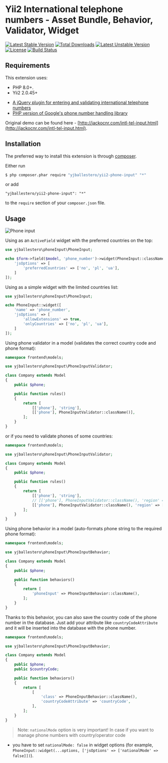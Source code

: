 Yii2 International telephone numbers - Asset Bundle, Behavior, Validator, Widget
================================================================================

[![Latest Stable Version](https://poser.pugx.org/yjballestero/yii2-phone-input/v/stable.svg)](https://packagist.org/packages/yjballestero/yii2-phone-input)
[![Total Downloads](https://poser.pugx.org/yjballestero/yii2-phone-input/downloads.svg)](https://packagist.org/packages/yjballestero/yii2-phone-input)
[![Latest Unstable Version](https://poser.pugx.org/yjballestero/yii2-phone-input/v/unstable.svg)](https://packagist.org/packages/yjballestero/yii2-phone-input)
[![License](https://poser.pugx.org/yjballestero/yii2-phone-input/license.svg)](https://packagist.org/packages/yjballestero/yii2-phone-input)
[![Build Status](https://travis-ci.org/yjballestero/yii2-phone-input.svg?branch=master)](https://travis-ci.org/yjballestero/yii2-phone-input)

## Requirements

This extension uses:

* PHP 8.0+.
* Yii2 2.0.45+

- [A jQuery plugin for entering and validating international telephone numbers](https://github.com/Bluefieldscom/intl-tel-input)
- [PHP version of Google's phone number handling library](https://github.com/giggsey/libphonenumber-for-php)

Original demo can be found here - [http://jackocnr.com/intl-tel-input.html](http://jackocnr.com/intl-tel-input.html).

## Installation

The preferred way to install this extension is through [composer](http://getcomposer.org/download/).

Either run

```bash
$ php composer.phar require "yjballestero/yii2-phone-input" "*"
```

or add

```
"yjballestero/yii2-phone-input": "*"
```

to the `require` section of your `composer.json` file.

## Usage

![Phone input](screenshot.png "Phone input")

Using as an `ActiveField` widget with the preferred countries on the top:

```php
use yjballestero\phoneInput\PhoneInput;

echo $form->field($model, 'phone_number')->widget(PhoneInput::className(), [
    'jsOptions' => [
        'preferredCountries' => ['no', 'pl', 'ua'],
    ]
]);
```

Using as a simple widget with the limited countries list:

```php
use yjballestero\phoneInput\PhoneInput;

echo PhoneInput::widget([
    'name' => 'phone_number',
    'jsOptions' => [
        'allowExtensions' => true,
        'onlyCountries' => ['no', 'pl', 'ua'],
    ]
]);
```

Using phone validator in a model (validates the correct country code and phone format):

```php
namespace frontend\models;

use yjballestero\phoneInput\PhoneInputValidator;

class Company extends Model
{
    public $phone;

    public function rules()
    {
        return [
            [['phone'], 'string'],
            [['phone'], PhoneInputValidator::className()],
        ];
    }
}
```

or if you need to validate phones of some countries:

```php
namespace frontend\models;

use yjballestero\phoneInput\PhoneInputValidator;

class Company extends Model
{
    public $phone;

    public function rules()
    {
        return [
            [['phone'], 'string'],
            // [['phone'], PhoneInputValidator::className(), 'region' => 'UA'],
            [['phone'], PhoneInputValidator::className(), 'region' => ['PL', 'UA']],
        ];
    }
}
```

Using phone behavior in a model (auto-formats phone string to the required phone format):

```php
namespace frontend\models;

use yjballestero\phoneInput\PhoneInputBehavior;

class Company extends Model
{
    public $phone;

    public function behaviors()
    {
        return [
            'phoneInput' => PhoneInputBehavior::className(),
        ];
    }
}
```

Thanks to this behavior, you can also save the country code of the phone number in the database. Just add your attribute like
`countryCodeAttribute` and it will be inserted into the database with the phone number.

```php
namespace frontend\models;

use yjballestero\phoneInput\PhoneInputBehavior;

class Company extends Model
{
    public $phone;
    public $countryCode;

    public function behaviors()
    {
        return [
            [
                'class' => PhoneInputBehavior::className(),
                'countryCodeAttribute' => 'countryCode',
            ],
        ];
    }
}
```

> Note: `nationalMode` option is very important! In case if you want to manage phone numbers with country/operator code

- you have to set `nationalMode: false` in widget options
  (for example, `PhoneInput::widget(...options, ['jsOptions' => ['nationalMode' => false]])`).
